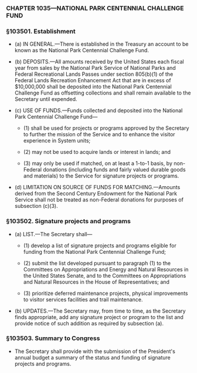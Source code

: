 ### **CHAPTER 1035—NATIONAL PARK CENTENNIAL CHALLENGE FUND**

### §103501. Establishment
* (a) IN GENERAL.—There is established in the Treasury an account to be known as the National Park Centennial Challenge Fund.

* (b) DEPOSITS.—All amounts received by the United States each fiscal year from sales by the National Park Service of National Parks and Federal Recreational Lands Passes under section 805(b)(1) of the Federal Lands Recreation Enhancement Act that are in excess of $10,000,000 shall be deposited into the National Park Centennial Challenge Fund as offsetting collections and shall remain available to the Secretary until expended.

* (c) USE OF FUNDS.—Funds collected and deposited into the National Park Centennial Challenge Fund—

  * (1) shall be used for projects or programs approved by the Secretary to further the mission of the Service and to enhance the visitor experience in System units;

  * (2) may not be used to acquire lands or interest in lands; and

  * (3) may only be used if matched, on at least a 1-to-1 basis, by non-Federal donations (including funds and fairly valued durable goods and materials) to the Service for signature projects or programs.


* (d) LIMITATION ON SOURCE OF FUNDS FOR MATCHING.—Amounts derived from the Second Century Endowment for the National Park Service shall not be treated as non-Federal donations for purposes of subsection (c)(3).

### §103502. Signature projects and programs
* (a) LIST.—The Secretary shall—

  * (1) develop a list of signature projects and programs eligible for funding from the National Park Centennial Challenge Fund;

  * (2) submit the list developed pursuant to paragraph (1) to the Committees on Appropriations and Energy and Natural Resources in the United States Senate, and to the Committees on Appropriations and Natural Resources in the House of Representatives; and

  * (3) prioritize deferred maintenance projects, physical improvements to visitor services facilities and trail maintenance.


* (b) UPDATES.—The Secretary may, from time to time, as the Secretary finds appropriate, add any signature project or program to the list and provide notice of such addition as required by subsection (a).

### §103503. Summary to Congress
* The Secretary shall provide with the submission of the President's annual budget a summary of the status and funding of signature projects and programs.